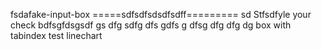 fsdafake-input-box
=====sdfsdfsdsdfsdff=========
sd
Stfsdfyle your check bdfsgfdsgsdf
gs
dfg
sdfg
dfs
gdfs
g
dfsg
dfg
dfg
dg
box with tabindex test linechart
